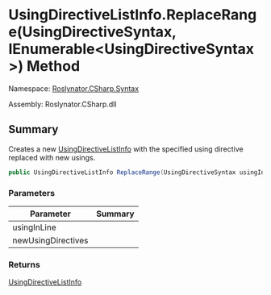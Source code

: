 # UsingDirectiveListInfo\.ReplaceRange\(UsingDirectiveSyntax, IEnumerable\<UsingDirectiveSyntax>\) Method

Namespace: [Roslynator.CSharp.Syntax](../../README.md)

Assembly: Roslynator\.CSharp\.dll

## Summary

Creates a new [UsingDirectiveListInfo](../README.md) with the specified using directive replaced with new usings\.

```csharp
public UsingDirectiveListInfo ReplaceRange(UsingDirectiveSyntax usingInLine, IEnumerable<UsingDirectiveSyntax> newUsingDirectives)
```

### Parameters

| Parameter | Summary |
| --------- | ------- |
| usingInLine | |
| newUsingDirectives | |

### Returns

[UsingDirectiveListInfo](../README.md)


